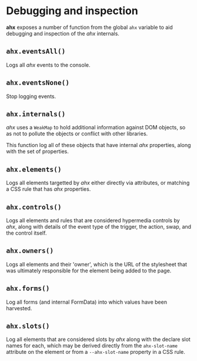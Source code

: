 # Debugging and inspection

**ahx** exposes a number of function from the global `ahx` variable to aid
debugging and inspection of the _ahx_ internals.

## `ahx.eventsAll()`

Logs all _ahx_ events to the console.

## `ahx.eventsNone()`

Stop logging events.

## `ahx.internals()`

_ahx_ uses a `WeakMap` to hold additional information against DOM objects, so as
not to pollute the objects or conflict with other libraries.

This function log all of these objects that have internal _ahx_ properties,
along with the set of properties.

## `ahx.elements()`

Logs all elements targetted by _ahx_ either directly via attributes, or matching
a CSS rule that has _ahx_ properties.

## `ahx.controls()`

Logs all elements and rules that are considered hypermedia controls by _ahx_,
along with details of the event type of the trigger, the action, swap, and the
control itself.

## `ahx.owners()`

Logs all elements and their 'owner', which is the URL of the stylesheet that was
ultimately responsible for the element being added to the page.

## `ahx.forms()`

Log all forms (and internal FormData) into which values have been harvested.

## `ahx.slots()`

Log all elements that are considered slots by _ahx_ along with the declare slot
names for each, which may be derived directly from the `ahx-slot-name` attribute
on the element or from a `--ahx-slot-name` property in a CSS rule.

